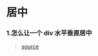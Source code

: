 # 居中

### 1.怎么让一个 div 水平垂直居中

> [source](https://github.com/Advanced-Frontend/Daily-Interview-Question/issues/92)
